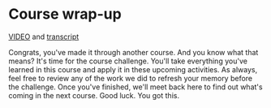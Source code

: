 # Course wrap-up

[VIDEO](./resources/1_VIDEO_Course-wrap-up.mp4) and [transcript](./resources/1_VIDEO_Course-wrap-up.txt)

Congrats, you've made it through another course. And you know what that means? It's time for the course challenge. You'll take everything you've learned in this course and apply it in these upcoming activities. As always, feel free to review any of the work we did to refresh your memory before the challenge. Once you've finished, we'll meet back here to find out what's coming in the next course. Good luck. You got this.
